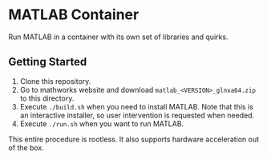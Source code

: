 # MATLAB Container

Run MATLAB in a container with its own set of libraries and quirks.

## Getting Started
1. Clone this repository.
2. Go to mathworks website and download `matlab_<VERSION>_glnxa64.zip` to this directory.
3. Execute `./build.sh` when you need to install MATLAB. Note that this is an interactive installer, so user
   intervention is requested when needed.
4. Execute `./run.sh` when you want to run MATLAB.

This entire procedure is rootless. It also supports hardware acceleration out of the box.

